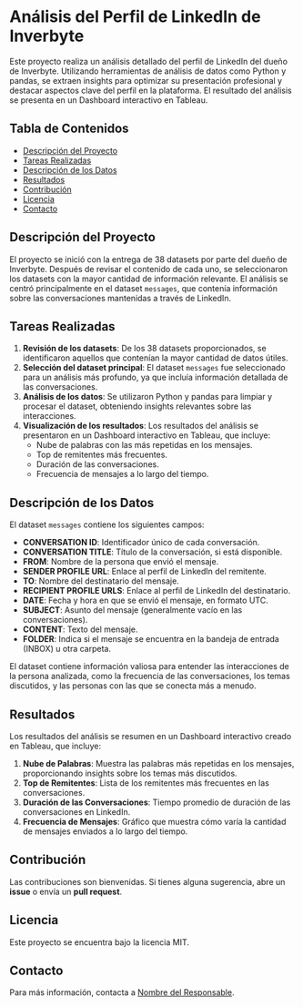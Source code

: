 # Análisis del Perfil de LinkedIn de Inverbyte

Este proyecto realiza un análisis detallado del perfil de LinkedIn del dueño de Inverbyte. Utilizando herramientas de análisis de datos como Python y pandas, se extraen insights para optimizar su presentación profesional y destacar aspectos clave del perfil en la plataforma. El resultado del análisis se presenta en un Dashboard interactivo en Tableau.

## Tabla de Contenidos
- [Descripción del Proyecto](#descripción-del-proyecto)
- [Tareas Realizadas](#tareas-realizadas)
- [Descripción de los Datos](#descripción-de-los-datos)
- [Resultados](#resultados)
- [Contribución](#contribución)
- [Licencia](#licencia)
- [Contacto](#contacto)

## Descripción del Proyecto
El proyecto se inició con la entrega de 38 datasets por parte del dueño de Inverbyte. Después de revisar el contenido de cada uno, se seleccionaron los datasets con la mayor cantidad de información relevante. El análisis se centró principalmente en el dataset `messages`, que contenía información sobre las conversaciones mantenidas a través de LinkedIn.

## Tareas Realizadas
1. **Revisión de los datasets**: De los 38 datasets proporcionados, se identificaron aquellos que contenían la mayor cantidad de datos útiles.
2. **Selección del dataset principal**: El dataset `messages` fue seleccionado para un análisis más profundo, ya que incluía información detallada de las conversaciones.
3. **Análisis de los datos**: Se utilizaron Python y pandas para limpiar y procesar el dataset, obteniendo insights relevantes sobre las interacciones.
4. **Visualización de los resultados**: Los resultados del análisis se presentaron en un Dashboard interactivo en Tableau, que incluye:
   - Nube de palabras con las más repetidas en los mensajes.
   - Top de remitentes más frecuentes.
   - Duración de las conversaciones.
   - Frecuencia de mensajes a lo largo del tiempo.

## Descripción de los Datos
El dataset `messages` contiene los siguientes campos:

- **CONVERSATION ID**: Identificador único de cada conversación.
- **CONVERSATION TITLE**: Título de la conversación, si está disponible.
- **FROM**: Nombre de la persona que envió el mensaje.
- **SENDER PROFILE URL**: Enlace al perfil de LinkedIn del remitente.
- **TO**: Nombre del destinatario del mensaje.
- **RECIPIENT PROFILE URLS**: Enlace al perfil de LinkedIn del destinatario.
- **DATE**: Fecha y hora en que se envió el mensaje, en formato UTC.
- **SUBJECT**: Asunto del mensaje (generalmente vacío en las conversaciones).
- **CONTENT**: Texto del mensaje.
- **FOLDER**: Indica si el mensaje se encuentra en la bandeja de entrada (INBOX) u otra carpeta.

El dataset contiene información valiosa para entender las interacciones de la persona analizada, como la frecuencia de las conversaciones, los temas discutidos, y las personas con las que se conecta más a menudo.

## Resultados
Los resultados del análisis se resumen en un Dashboard interactivo creado en Tableau, que incluye:
1. **Nube de Palabras**: Muestra las palabras más repetidas en los mensajes, proporcionando insights sobre los temas más discutidos.
2. **Top de Remitentes**: Lista de los remitentes más frecuentes en las conversaciones.
3. **Duración de las Conversaciones**: Tiempo promedio de duración de las conversaciones en LinkedIn.
4. **Frecuencia de Mensajes**: Gráfico que muestra cómo varía la cantidad de mensajes enviados a lo largo del tiempo.

## Contribución
Las contribuciones son bienvenidas. Si tienes alguna sugerencia, abre un **issue** o envía un **pull request**.

## Licencia
Este proyecto se encuentra bajo la licencia MIT.

## Contacto
Para más información, contacta a [Nombre del Responsable](mailto:correo@ejemplo.com).
